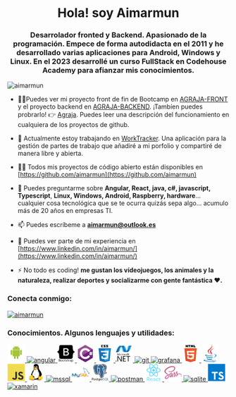 <h1 align="center">Hola! soy Aimarmun</h1>  
<h3 align="center">Desarrolador fronted y Backend. Apasionado de la programación. Empece de forma autodidacta en el 2011 y he desarrollado varias aplicaciones para Android, Windows y Linux. En el 2023 desarrollé un curso FullStack en Codehouse Academy para afianzar mis conocimientos.</h3>

<p align="left"> <img src="https://komarev.com/ghpvc/?username=aimarmun&label=Profile%20views&color=0e75b6&style=flat" alt="aimarmun" /> </p>

- 🧑‍🎓Puedes ver mi proyecto front de fin de Bootcamp en  [AGRAJA-FRONT](https://github.com/aimarmun/AGRAJA-FRONT) y el proyecto backend en [AGRAJA-BACKEND](https://github.com/aimarmun/AGRAJA-BACKEND). ¡Tambíen puedes probrarlo! 👉 [Agraja](https://slit4.me/sgdhn). Puedes leer una descripción del funcionamiento en cualquiera de los proyectos de github.

- 🔭 Actualmente estoy trabajando en [WorkTracker](https://github.com/aimarmun/WorkTracker). Una aplicación para la gestión de partes de trabajo que añadiré a mi porfolio y compartiré de manera libre y abierta.

- 👨‍💻 Todos mis proyectos de código abierto están disponibles en [https://github.com/aimarmun](https://github.com/aimarmun)  

- 💬 Puedes preguntarme sobre **Angular, React, java, c#, javascript, Typescript**, **Linux, Windows, Android, Raspberry, hardware**... cualquier cosa tecnológica que se te ocurra quizás sepa algo... acumulo más de 20 años en empresas TI.

- 📫 Puedes escríbeme a **aimarmun@outlook.es**  

- 📄 Puedes ver parte de mi experiencia en [https://www.linkedin.com/in/aimarmun/](https://www.linkedin.com/in/aimarmun/)  

- ⚡ No todo es coding! **me gustan los vídeojuegos, los animales y la naturaleza, realizar deportes y socializarme con gente fantástica ♥️.**  

<h3 align="left">Conecta conmigo:</h3>  
<p align="left">  
<a href="https://linkedin.com/in/aimarmun" target="blank"><img align="center" src="https://raw.githubusercontent.com/rahuldkjain/github-profile-readme-generator/master/src/images/icons/Social/linked-in-alt.svg" alt="aimarmun" height="30" width="40" /></a>  
</p>

<h3 align="left">Conocimientos. Algunos lenguajes y utilidades:</h3>  
<p align="left"> <a href="https://developer.android.com" target="_blank" rel="noreferrer"> <img src="https://raw.githubusercontent.com/devicons/devicon/master/icons/android/android-original-wordmark.svg" alt="android" width="40" height="40"/> </a> <a href="https://angular.io" target="_blank" rel="noreferrer"> <img src="https://angular.io/assets/images/logos/angular/angular.svg" alt="angular" width="40" height="40"/> </a> <a href="https://getbootstrap.com" target="_blank" rel="noreferrer"> <img src="https://raw.githubusercontent.com/devicons/devicon/master/icons/bootstrap/bootstrap-plain-wordmark.svg" alt="bootstrap" width="40" height="40"/> </a> <a href="https://www.w3schools.com/cs/" target="_blank" rel="noreferrer"> <img src="https://raw.githubusercontent.com/devicons/devicon/master/icons/csharp/csharp-original.svg" alt="csharp" width="40" height="40"/> </a> <a href="https://www.w3schools.com/css/" target="_blank" rel="noreferrer"> <img src="https://raw.githubusercontent.com/devicons/devicon/master/icons/css3/css3-original-wordmark.svg" alt="css3" width="40" height="40"/> </a> <a href="https://dotnet.microsoft.com/" target="_blank" rel="noreferrer"> <img src="https://raw.githubusercontent.com/devicons/devicon/master/icons/dot-net/dot-net-original-wordmark.svg" alt="dotnet" width="40" height="40"/> </a> <a href="https://git-scm.com/" target="_blank" rel="noreferrer"> <img src="https://www.vectorlogo.zone/logos/git-scm/git-scm-icon.svg" alt="git" width="40" height="40"/> </a> <a href="https://grafana.com" target="_blank" rel="noreferrer"> <img src="https://www.vectorlogo.zone/logos/grafana/grafana-icon.svg" alt="grafana" width="40" height="40"/> </a> <a href="https://www.w3.org/html/" target="_blank" rel="noreferrer"> <img src="https://raw.githubusercontent.com/devicons/devicon/master/icons/html5/html5-original-wordmark.svg" alt="html5" width="40" height="40"/> </a> <a href="https://www.java.com" target="_blank" rel="noreferrer"> <img src="https://raw.githubusercontent.com/devicons/devicon/master/icons/java/java-original.svg" alt="java" width="40" height="40"/> </a> <a href="https://developer.mozilla.org/en-US/docs/Web/JavaScript" target="_blank" rel="noreferrer"> <img src="https://raw.githubusercontent.com/devicons/devicon/master/icons/javascript/javascript-original.svg" alt="javascript" width="40" height="40"/> </a> <a href="https://www.linux.org/" target="_blank" rel="noreferrer"> <img src="https://raw.githubusercontent.com/devicons/devicon/master/icons/linux/linux-original.svg" alt="linux" width="40" height="40"/> </a> <a href="https://www.microsoft.com/en-us/sql-server" target="_blank" rel="noreferrer"> <img src="https://www.svgrepo.com/show/303229/microsoft-sql-server-logo.svg" alt="mssql" width="40" height="40"/> </a> <a href="https://www.mysql.com/" target="_blank" rel="noreferrer"> <img src="https://raw.githubusercontent.com/devicons/devicon/master/icons/mysql/mysql-original-wordmark.svg" alt="mysql" width="40" height="40"/> </a> <a href="https://www.postgresql.org" target="_blank" rel="noreferrer"> <img src="https://raw.githubusercontent.com/devicons/devicon/master/icons/postgresql/postgresql-original-wordmark.svg" alt="postgresql" width="40" height="40"/> </a> <a href="https://postman.com" target="_blank" rel="noreferrer"> <img src="https://www.vectorlogo.zone/logos/getpostman/getpostman-icon.svg" alt="postman" width="40" height="40"/> </a> <a href="https://reactjs.org/" target="_blank" rel="noreferrer"> <img src="https://raw.githubusercontent.com/devicons/devicon/master/icons/react/react-original-wordmark.svg" alt="react" width="40" height="40"/> </a> <a href="https://sass-lang.com" target="_blank" rel="noreferrer"> <img src="https://raw.githubusercontent.com/devicons/devicon/master/icons/sass/sass-original.svg" alt="sass" width="40" height="40"/> </a> <a href="https://www.sqlite.org/" target="_blank" rel="noreferrer"> <img src="https://www.vectorlogo.zone/logos/sqlite/sqlite-icon.svg" alt="sqlite" width="40" height="40"/> </a> <a href="https://www.typescriptlang.org/" target="_blank" rel="noreferrer"> <img src="https://raw.githubusercontent.com/devicons/devicon/master/icons/typescript/typescript-original.svg" alt="typescript" width="40" height="40"/> </a> <a href="https://dotnet.microsoft.com/apps/xamarin" target="_blank" rel="noreferrer"> <img src="https://raw.githubusercontent.com/detain/svg-logos/780f25886640cef088af994181646db2f6b1a3f8/svg/xamarin.svg" alt="xamarin" width="40" height="40"/> </a> </p>
